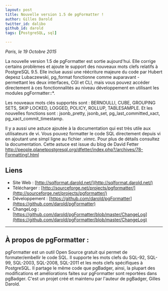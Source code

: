 ```yaml
---
layout: post
title: Nouvelle version 1.5 de pgFormatter !
author: Gilles Darold
twitter_id: dalibo
github_id: darold
tags: [PostgreSQL, sql]

---
```

*Paris, le 19 Octobre 2015*

La nouvelle version 1.5 de pgFormatter est sortie aujourd'hui. Elle corrige
certains problèmes et ajoute le support des nouveaux mots clefs relatifs à
PostgreSQL 9.5. Elle inclue aussi une réécriture majeure du code par Hubert
depesz Lubaczewski, pg_format fonctionne comme auparavant - permettant les
deux interfaces, CGI et CLI, mais vous pouvez accéder directement à ces
fonctionnalités au niveau développement en utilisant les modules pgFormatter::*.

<!--MORE-->

Les nouveaux mots clés supportés sont : BERNOULLI, CUBE, GROUPING SETS, SKIP
LOCKED, LOGGED, POLICY, ROLLUP, TABLESAMPLE. Et les nouvelles fonctions sont :
jsonb_pretty, jsonb_set, pg_last_committed_xact, pg_xact_commit_timestamp.

Il y a aussi une astuce ajoutée à la documentation qui est très utile aux
utilisateurs de vi. Vous pouvez formatter le code SQL directement depuis
vi en ajoutant une simpl ligne au fichier .vimrc. Pour plus de détails
consultez la documentation.  Cette astuce est issue du blog de David Fetter
http://people.planetpostgresql.org/dfetter/index.php?/archives/78-Formatting!.html

## Liens

  * Site Web : [http://sqlformat.darold.net/](http://sqlformat.darold.net/)
  * Télécharger : [http://sourceforge.net/projects/pgformatter/](http://sourceforge.net/projects/pgformatter/)
  * Développement : [https://github.com/darold/pgFormatter](https://github.com/darold/pgFormatter)
  * ChangeLog : [https://github.com/darold/pgFormatter/blob/master/ChangeLog](https://github.com/darold/pgFormatter/blob/master/ChangeLog)

----

## À propos de pgFormatter :

pgFormatter est un outil Open Source gratuit qui permet de formater/embellir le code SQL. Il supporte
les mots clefs du SQL-92, SQL-99, SQL-2003, SQL-2008, SQL-2011 et les mots clefs spécifiques à PostgreSQL.
Il partage le même code que pgBadger, ainsi, la plupart des modifications et améliorations faites sur
pgFormatter sont reportées dans pgBadger. C'est un projet créé et maintenu par l'auteur de pgBadger, Gilles Darold.

